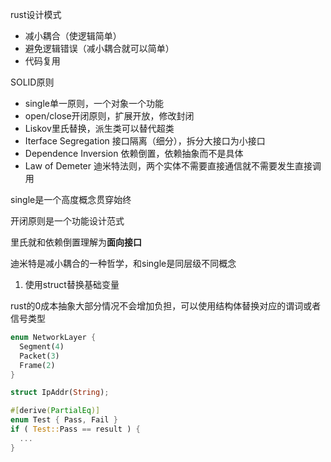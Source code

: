 rust设计模式

- 减小耦合（使逻辑简单）
- 避免逻辑错误（减小耦合就可以简单）
- 代码复用

SOLID原则

- single单一原则，一个对象一个功能
- open/close开闭原则，扩展开放，修改封闭
- Liskov里氏替换，派生类可以替代超类
- Iterface Segregation 接口隔离（细分），拆分大接口为小接口
- Dependence Inversion 依赖倒置，依赖抽象而不是具体
- Law of Demeter 迪米特法则，两个实体不需要直接通信就不需要发生直接调用

single是一个高度概念贯穿始终

开闭原则是一个功能设计范式

里氏就和依赖倒置理解为**面向接口**

迪米特是减小耦合的一种哲学，和single是同层级不同概念

1. 使用struct替换基础变量

rust的0成本抽象大部分情况不会增加负担，可以使用结构体替换对应的谓词或者信号类型



```rust
enum NetworkLayer {
  Segment(4)
  Packet(3)
  Frame(2)
}

struct IpAddr(String);

#[derive(PartialEq)]
enum Test { Pass, Fail }
if ( Test::Pass == result ) {
  ...
}
```

